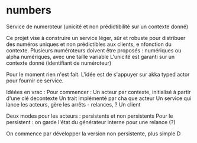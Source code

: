 # numbers
Service de numeroteur (unicité et non prédictibilité sur un contexte donné)

Ce projet vise à construire un service léger, sûr et robuste pour distribuer des numéros uniques et non prédictibles aux clients, e nfonction du contexte.
Plusieurs numéroteurs doivent être proposés : numériques ou alpha numériques, avec une taille variable
L'unicité est garanti sur un contexte donné (identifiant de numéroteur)

Pour le moment rien n'est fait.
L'idée est de s'appuyer sur akka typed actor pour fournir ce service. 

Idéées en vrac : 
Pour commencer : Un acteur par contexte, initialisé à partir d'une clé decontexte
Un trait implémenté par cha que acteur
Un service qui lance les acteurs, gère les arrêts - relances, ?
Un client

Deux modes pour les acteurs : persistents et non persistents
Pour le persistent : on garde l'état du générateur interne pour une relance (?)

On commence par développer la version non persistente, plus simple
D
